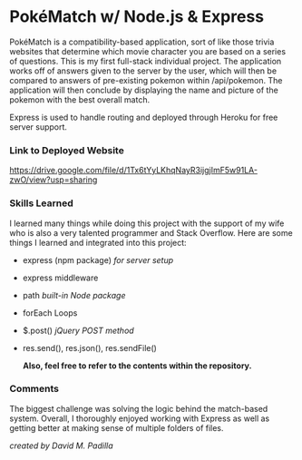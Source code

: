 # PokéMatch w/ Node.js & Express

PokéMatch is a compatibility-based application, sort of like those trivia websites that determine which movie character you are based on a series of questions. This is my first full-stack individual project. The application works off of answers given to the server by the user, which will then be compared to answers of pre-existing pokemon within /api/pokemon. The application will then conclude by displaying the name and picture of the pokemon with the best overall match.

Express is used to handle routing and deployed through Heroku for free server support.

### Link to Deployed Website

https://drive.google.com/file/d/1Tx6tYyLKhqNayR3ijgjImF5w91LA-zwO/view?usp=sharing

### Skills Learned

I learned many things while doing this project with the support of my wife who is also a very talented programmer and Stack Overflow. Here are some things I learned and integrated into this project:

- express (npm package) _for server setup_
- express middleware
- path _built-in Node package_
- forEach Loops
- \$.post() _jQuery POST method_
- res.send(), res.json(), res.sendFile()

  **Also, feel free to refer to the contents within the repository.**

### Comments

The biggest challenge was solving the logic behind the match-based system. Overall, I thoroughly enjoyed working with Express as well as getting better at making sense of multiple folders of files.

_created by David M. Padilla_
